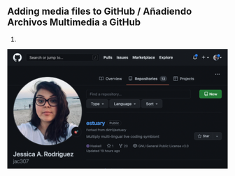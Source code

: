 ## Adding media files to GitHub / Añadiendo Archivos Multimedia a GitHub

1.
  
<img src="imgs/00.png" width="600">  
  

